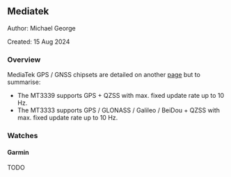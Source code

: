 ## Mediatek

Author: Michael George

Created: 15 Aug 2024



### Overview

MediaTek GPS / GNSS chipsets are detailed on another [page](README.md) but to summarise:

- The MT3339 supports GPS + QZSS with max. fixed update rate up to 10 Hz.
- The MT3333 supports GPS / GLONASS / Galileo / BeiDou + QZSS with max. fixed update rate up to 10 Hz.



### Watches

#### Garmin

TODO
